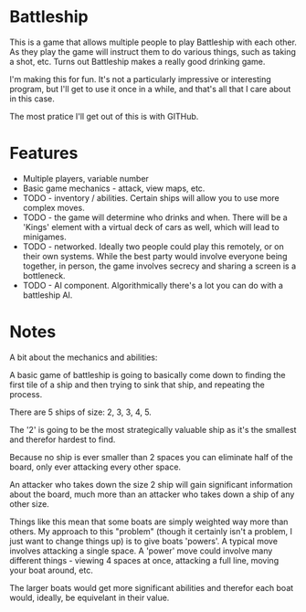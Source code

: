 Battleship
==========

This is a game that allows multiple people to play Battleship with each other. As they play the game will instruct them to do various things, such as taking a shot, etc. Turns out Battleship makes a really good drinking game.

I'm making this for fun. It's not a particularly impressive or interesting program, but I'll get to use it once in a while, and that's all that I care about in this case.

The most pratice I'll get out of this is with GITHub.

Features
========
* Multiple players, variable number
* Basic game mechanics - attack, view maps, etc.
* TODO - inventory / abilities. Certain ships will allow you to use more complex moves.
* TODO - the game will determine who drinks and when. There will be a 'Kings' element with a virtual deck of cars as          well, which will lead to minigames.
* TODO - networked. Ideally two people could play this remotely, or on their own systems. While the best party would          involve everyone being together, in person, the game involves secrecy and sharing a screen is a bottleneck.
* TODO - AI component. Algorithmically there's a lot you can do with a battleship AI. 

Notes
=====


A bit about the mechanics and abilities: 

A basic game of battleship is going to basically come down to finding the first tile of a ship and then trying to sink that ship, and repeating the process.

There are 5 ships of size: 2, 3, 3, 4, 5.

The '2' is going to be the most strategically valuable ship as it's the smallest and therefor hardest to find.

Because no ship is ever smaller than 2 spaces you can eliminate half of the board, only ever attacking every other space. 

An attacker who takes down the size 2 ship will gain significant information about the board, much more than an attacker who takes down a ship of any other size.

Things like this mean that some boats are simply weighted way more than others. My approach to this "problem" (though it certainly isn't a problem, I just want to change things up) is to give boats 'powers'. A typical move involves attacking a single space. A 'power' move could involve many different things - viewing 4 spaces at once, attacking a full line, moving your boat around, etc.

The larger boats would get more significant abilities and therefor each boat would, ideally, be equivelant in their value.
